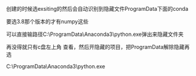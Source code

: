 创建的时候选exsiting的然后会自动识别到隐藏文件ProgramData下面的conda

要选3.8那个版本的才有numpy这些

可以直接输路径C:\ProgramData\Anaconda3\python.exe弹出来隐藏文件夹

再没得就只有c盘左上角 查看，然后开隐藏的项目，把ProgramData解除隐藏再选





C:\ProgramData\Anaconda3\python.exe